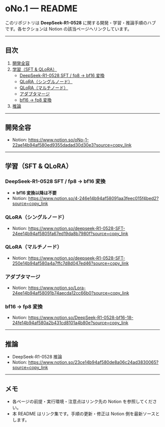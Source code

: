 # oNo.1 — README

このリポジトリは **DeepSeek-R1-0528** に関する開発・学習・推論手順のハブです。各セクションは Notion の該当ページへリンクしています。

---

## 目次

1. [開発全容](#開発全容)
2. [学習（SFT & QLoRA）](#学習sft--qlora)
   - [DeepSeek-R1-0528 SFT / fp8 → bf16 変換](#deepseek-r1-0528-sft--fp8--bf16-変換)
   - [QLoRA（シングルノード）](#qloraシングルノード)
   - [QLoRA（マルチノード）](#qloraマルチノード)
   - [アダプタマージ](#アダプタマージ)
   - [bf16 → fp8 変換](#bf16--fp8-変換)
3. [推論](#推論)

---

## 開発全容
- Notion: <https://www.notion.so/oNo-1-22ae14b94af580ed9355dadad30d30e3?source=copy_link>

---

## 学習（SFT & QLoRA）

### DeepSeek-R1-0528 SFT / fp8 → bf16 変換
- ※ **bf16 変換以降は不要**
- Notion: <https://www.notion.so/4-246e14b94af58091aa3feec015f4bed2?source=copy_link>

### QLoRA（シングルノード）
- Notion: <https://www.notion.so/deepseek-R1-0528-SFT-24ee14b94af5805fa67ed19da8b7980f?source=copy_link>

### QLoRA（マルチノード）
- Notion: <https://www.notion.so/deepseek-R1-0528-SFT-250e14b94af580a4a7ffc7d8d047ed46?source=copy_link>

### アダプタマージ
- Notion: <https://www.notion.so/Lora-24ee14b94af58091b74aecda12cc66b0?source=copy_link>

### bf16 → fp8 変換
- Notion: <https://www.notion.so/DeepSeek-R1-0528-bf16-18-24fe14b94af580a2b431cd8101a4b80e?source=copy_link>

---

## 推論
- DeepSeek-R1-0528 推論
- Notion: <https://www.notion.so/23ce14b94af580de8a06c24ad3830065?source=copy_link>

---

## メモ
- 各ページの前提・実行環境・注意点はリンク先の Notion を参照してください。
- 本 README はリンク集です。手順の更新・修正は Notion 側を最新ソースとします。
